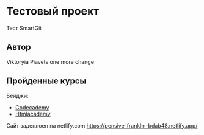 # Тестовый проект
Тест SmartGit
## Автор
Viktoryia Piavets
one more change

## Пройденные курсы
Бейджи:
* [Codecademy](https://www.codecademy.com/users/system2448283520/achievements)
* [Htmlacademy](https://htmlacademy.ru/profile/id1692951/achievements)

Сайт задеплоен на netlify.com
https://pensive-franklin-bdab48.netlify.app/